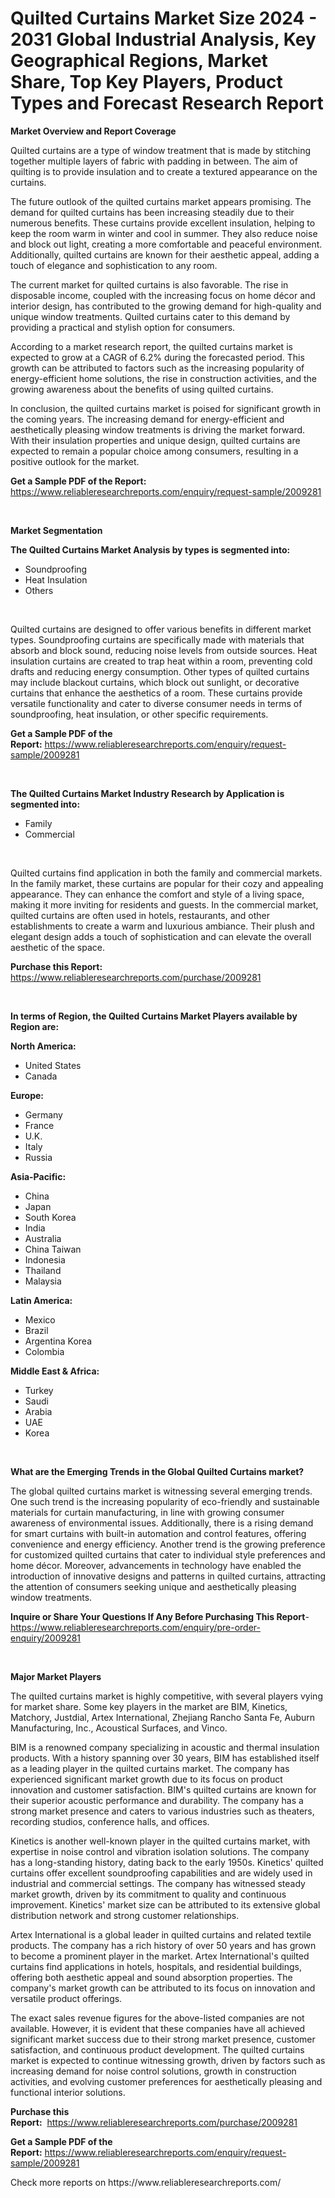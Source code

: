 <p><h1>Quilted Curtains Market Size 2024 - 2031 Global Industrial Analysis, Key Geographical Regions, Market Share, Top Key Players, Product Types and Forecast Research Report</h1></p><p><strong>Market Overview and Report Coverage</strong></p>
<p><p>Quilted curtains are a type of window treatment that is made by stitching together multiple layers of fabric with padding in between. The aim of quilting is to provide insulation and to create a textured appearance on the curtains.</p><p>The future outlook of the quilted curtains market appears promising. The demand for quilted curtains has been increasing steadily due to their numerous benefits. These curtains provide excellent insulation, helping to keep the room warm in winter and cool in summer. They also reduce noise and block out light, creating a more comfortable and peaceful environment. Additionally, quilted curtains are known for their aesthetic appeal, adding a touch of elegance and sophistication to any room.</p><p>The current market for quilted curtains is also favorable. The rise in disposable income, coupled with the increasing focus on home décor and interior design, has contributed to the growing demand for high-quality and unique window treatments. Quilted curtains cater to this demand by providing a practical and stylish option for consumers.</p><p>According to a market research report, the quilted curtains market is expected to grow at a CAGR of 6.2% during the forecasted period. This growth can be attributed to factors such as the increasing popularity of energy-efficient home solutions, the rise in construction activities, and the growing awareness about the benefits of using quilted curtains.</p><p>In conclusion, the quilted curtains market is poised for significant growth in the coming years. The increasing demand for energy-efficient and aesthetically pleasing window treatments is driving the market forward. With their insulation properties and unique design, quilted curtains are expected to remain a popular choice among consumers, resulting in a positive outlook for the market.</p></p>
<p><strong>Get a Sample PDF of the Report:</strong> <a href="https://www.reliableresearchreports.com/enquiry/request-sample/2009281">https://www.reliableresearchreports.com/enquiry/request-sample/2009281</a></p>
<p>&nbsp;</p>
<p><strong>Market Segmentation</strong></p>
<p><strong>The Quilted Curtains Market Analysis by types is segmented into:</strong></p>
<p><ul><li>Soundproofing</li><li>Heat Insulation</li><li>Others</li></ul></p>
<p>&nbsp;</p>
<p><p>Quilted curtains are designed to offer various benefits in different market types. Soundproofing curtains are specifically made with materials that absorb and block sound, reducing noise levels from outside sources. Heat insulation curtains are created to trap heat within a room, preventing cold drafts and reducing energy consumption. Other types of quilted curtains may include blackout curtains, which block out sunlight, or decorative curtains that enhance the aesthetics of a room. These curtains provide versatile functionality and cater to diverse consumer needs in terms of soundproofing, heat insulation, or other specific requirements.</p></p>
<p><strong>Get a Sample PDF of the Report:</strong>&nbsp;<a href="https://www.reliableresearchreports.com/enquiry/request-sample/2009281">https://www.reliableresearchreports.com/enquiry/request-sample/2009281</a></p>
<p>&nbsp;</p>
<p><strong>The Quilted Curtains Market Industry Research by Application is segmented into:</strong></p>
<p><ul><li>Family</li><li>Commercial</li></ul></p>
<p>&nbsp;</p>
<p><p>Quilted curtains find application in both the family and commercial markets. In the family market, these curtains are popular for their cozy and appealing appearance. They can enhance the comfort and style of a living space, making it more inviting for residents and guests. In the commercial market, quilted curtains are often used in hotels, restaurants, and other establishments to create a warm and luxurious ambiance. Their plush and elegant design adds a touch of sophistication and can elevate the overall aesthetic of the space.</p></p>
<p><strong>Purchase this Report:</strong>&nbsp; <a href="https://www.reliableresearchreports.com/purchase/2009281">https://www.reliableresearchreports.com/purchase/2009281</a></p>
<p>&nbsp;</p>
<p><strong>In terms of Region, the Quilted Curtains Market Players available by Region are:</strong></p>
<p>
    <p> <strong> North America: </strong>
        <ul>
            <li>United States</li>
            <li>Canada</li>
        </ul>
        </p> 
    <p> <strong> Europe: </strong>
        <ul>
            <li>Germany</li>
            <li>France</li>
            <li>U.K.</li>
            <li>Italy</li>
            <li>Russia</li>
        </ul>
        </p> 
    <p> <strong> Asia-Pacific: </strong>
        <ul>
            <li>China</li>
            <li>Japan</li>
            <li>South Korea</li>
            <li>India</li>
            <li>Australia</li>
            <li>China Taiwan</li>
            <li>Indonesia</li>
            <li>Thailand</li>
            <li>Malaysia</li>
        </ul>
        </p> 
    <p> <strong> Latin America: </strong>
        <ul>
            <li>Mexico</li>
            <li>Brazil</li>
            <li>Argentina Korea</li>
            <li>Colombia</li>
        </ul>
        </p> 
    <p> <strong> Middle East & Africa: </strong>
        <ul>
            <li>Turkey</li>
            <li>Saudi</li>
            <li>Arabia</li>
            <li>UAE</li>
            <li>Korea</li>
        </ul>
    </p>
    </p>
<p>&nbsp;</p>
<p><strong>What are the Emerging Trends in the Global Quilted Curtains market?</strong></p>
<p><p>The global quilted curtains market is witnessing several emerging trends. One such trend is the increasing popularity of eco-friendly and sustainable materials for curtain manufacturing, in line with growing consumer awareness of environmental issues. Additionally, there is a rising demand for smart curtains with built-in automation and control features, offering convenience and energy efficiency. Another trend is the growing preference for customized quilted curtains that cater to individual style preferences and home décor. Moreover, advancements in technology have enabled the introduction of innovative designs and patterns in quilted curtains, attracting the attention of consumers seeking unique and aesthetically pleasing window treatments.</p></p>
<p><strong>Inquire or Share Your Questions If Any Before Purchasing This Report</strong>- <a href="https://www.reliableresearchreports.com/enquiry/pre-order-enquiry/2009281">https://www.reliableresearchreports.com/enquiry/pre-order-enquiry/2009281</a></p>
<p>&nbsp;</p>
<p><strong>Major Market Players</strong></p>
<p><p>The quilted curtains market is highly competitive, with several players vying for market share. Some key players in the market are BIM, Kinetics, Matchory, Justdial, Artex International, Zhejiang Rancho Santa Fe, Auburn Manufacturing, Inc., Acoustical Surfaces, and Vinco.</p><p>BIM is a renowned company specializing in acoustic and thermal insulation products. With a history spanning over 30 years, BIM has established itself as a leading player in the quilted curtains market. The company has experienced significant market growth due to its focus on product innovation and customer satisfaction. BIM's quilted curtains are known for their superior acoustic performance and durability. The company has a strong market presence and caters to various industries such as theaters, recording studios, conference halls, and offices.</p><p>Kinetics is another well-known player in the quilted curtains market, with expertise in noise control and vibration isolation solutions. The company has a long-standing history, dating back to the early 1950s. Kinetics' quilted curtains offer excellent soundproofing capabilities and are widely used in industrial and commercial settings. The company has witnessed steady market growth, driven by its commitment to quality and continuous improvement. Kinetics' market size can be attributed to its extensive global distribution network and strong customer relationships.</p><p>Artex International is a global leader in quilted curtains and related textile products. The company has a rich history of over 50 years and has grown to become a prominent player in the market. Artex International's quilted curtains find applications in hotels, hospitals, and residential buildings, offering both aesthetic appeal and sound absorption properties. The company's market growth can be attributed to its focus on innovation and versatile product offerings.</p><p>The exact sales revenue figures for the above-listed companies are not available. However, it is evident that these companies have all achieved significant market success due to their strong market presence, customer satisfaction, and continuous product development. The quilted curtains market is expected to continue witnessing growth, driven by factors such as increasing demand for noise control solutions, growth in construction activities, and evolving customer preferences for aesthetically pleasing and functional interior solutions.</p></p>
<p><strong>Purchase this Report:</strong>&nbsp;&nbsp;<a href="https://www.reliableresearchreports.com/purchase/2009281">https://www.reliableresearchreports.com/purchase/2009281</a></p>
<p></p>
<p><strong>Get a Sample PDF of the Report:</strong>&nbsp;<a href="https://www.reliableresearchreports.com/enquiry/request-sample/2009281">https://www.reliableresearchreports.com/enquiry/request-sample/2009281</a></p>
<p>Check more reports on https://www.reliableresearchreports.com/</p>